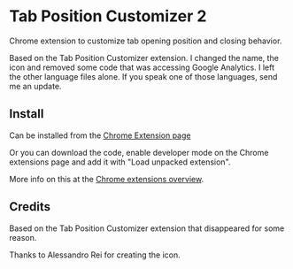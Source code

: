 Tab Position Customizer 2
=========================

Chrome extension to customize tab opening position and closing behavior.

Based on the Tab Position Customizer extension.  I changed the name, the icon and removed some code that was accessing Google Analytics.  I left the other language files alone.  If you speak one of those languages, send me an update.

Install
-------
Can be installed from the [Chrome Extension page](https://chrome.google.com/webstore/detail/)

Or you can download the code, enable developer mode on the Chrome extensions page and add it with "Load unpacked extension".

More info on this at the [Chrome extensions overview](https://developer.chrome.com/extensions/overview).

Credits
-------
Based on the Tab Position Customizer extension that disappeared for some reason.

Thanks to Alessandro Rei for creating the icon.
